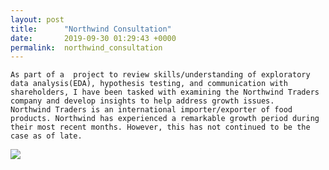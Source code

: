 ```yaml
---
layout: post
title:      "Northwind Consultation"
date:       2019-09-30 01:29:43 +0000
permalink:  northwind_consultation
---
```



    As part of a  project to review skills/understanding of exploratory data analysis(EDA), hypothesis testing, and communication with shareholders, I have been tasked with examining the Northwind Traders company and develop insights to help address growth issues.
    Northwind Traders is an international importer/exporter of food products. Northwind has experienced a remarkable growth period during their most recent months. However, this has not continued to be the case as of late. 
![]( https://imgur.com/RlkG7Dh)

